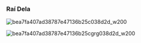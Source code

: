 ### Raí Dela

![bea7fa407ad38787e47136b25c038d2d_w200](https://github.com/Raizinhoo/Raizinhoo/assets/99194148/84488952-837a-4a18-987e-bf9973403ddf)


![bea7fa407ad38787e47136b25cgrg038d2d_w200](https://github.com/Raizinhoo/Raizinhoo/assets/99194148/bd45981d-6659-4354-a0de-dd5503aa4f43)



